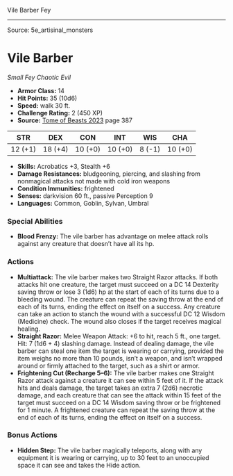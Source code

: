 <MonsterName/>Vile Barber</MonsterName>
<CreatureType/>Fey</CreatureType>



---

Source: 5e_artisinal_monsters

# Vile Barber

*Small* *Fey* *Chaotic Evil*

- **Armor Class:** 14
- **Hit Points:** 35 (10d6)
- **Speed:** walk 30 ft.
- **Challenge Rating:** 2 (450 XP)
- **Source:** [Tome of Beasts 2023](https://koboldpress.com/kpstore/product/tome-of-beasts-1-2023-edition/) page 387

| STR | DEX | CON | INT | WIS | CHA |
| --- | --- | --- | --- | --- | --- |
| 12 (+1) | 18 (+4) | 10 (+0) | 10 (+0) | 8 (-1) | 10 (+0) |

- **Skills:** Acrobatics +3, Stealth +6
- **Damage Resistances:** bludgeoning, piercing, and slashing from nonmagical attacks not made with cold iron weapons
- **Condition Immunities:** frightened
- **Senses:** darkvision 60 ft., passive Perception 9
- **Languages:** Common, Goblin, Sylvan, Umbral

### Special Abilities

- **Blood Frenzy:** The vile barber has advantage on melee attack rolls against any creature that doesn’t have all its hp.

### Actions

- **Multiattack:** The vile barber makes two Straight Razor attacks. If both attacks hit one creature, the target must succeed on a DC 14 Dexterity saving throw or lose 3 (1d6) hp at the start of each of its turns due to a bleeding wound. The creature can repeat the saving throw at the end of each of its turns, ending the effect on itself on a success. Any creature can take an action to stanch the wound with a successful DC 12 Wisdom (Medicine) check. The wound also closes if the target receives magical healing.
- **Straight Razor:** Melee Weapon Attack: +6 to hit, reach 5 ft., one target. Hit: 7 (1d6 + 4) slashing damage. Instead of dealing damage, the vile barber can steal one item the target is wearing or carrying, provided the item weighs no more than 10 pounds, isn’t a weapon, and isn’t wrapped around or firmly attached to the target, such as a shirt or armor.
- **Frightening Cut (Recharge 5–6):** The vile barber makes one Straight Razor attack against a creature it can see within 5 feet of it. If the attack hits and deals damage, the target takes an extra 7 (2d6) necrotic damage, and each creature that can see the attack within 15 feet of the target must succeed on a DC 14 Wisdom saving throw or be frightened for 1 minute. A frightened creature can repeat the saving throw at the end of each of its turns, ending the effect on itself on a success.

### Bonus Actions

- **Hidden Step:** The vile barber magically teleports, along with any equipment it is wearing or carrying, up to 30 feet to an unoccupied space it can see and takes the Hide action.


